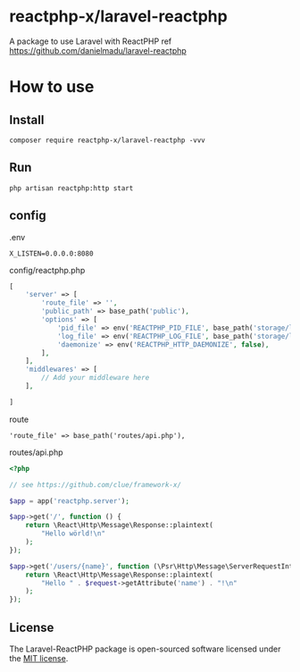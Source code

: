 # reactphp-x/laravel-reactphp
A package to use Laravel with ReactPHP ref https://github.com/danielmadu/laravel-reactphp

# How to use

## Install


```shell
composer require reactphp-x/laravel-reactphp -vvv
```


## Run

```shell
php artisan reactphp:http start
```

## config

.env

```
X_LISTEN=0.0.0.0:8080
```

config/reactphp.php

```php
[
    'server' => [
        'route_file' => '',
        'public_path' => base_path('public'),
        'options' => [
            'pid_file' => env('REACTPHP_PID_FILE', base_path('storage/logs/reactphp_server.pid')),
            'log_file' => env('REACTPHP_LOG_FILE', base_path('storage/logs/reactphp_server.log')),
            'daemonize' => env('REACTPHP_HTTP_DAEMONIZE', false),
        ],
    ],
    'middlewares' => [
        // Add your middleware here
    ],

]
```

route

```
'route_file' => base_path('routes/api.php'),
```
routes/api.php

```php
<?php

// see https://github.com/clue/framework-x/

$app = app('reactphp.server');

$app->get('/', function () {
    return \React\Http\Message\Response::plaintext(
        "Hello wörld!\n"
    );
});

$app->get('/users/{name}', function (\Psr\Http\Message\ServerRequestInterface $request) {
    return \React\Http\Message\Response::plaintext(
        "Hello " . $request->getAttribute('name') . "!\n"
    );
});

```

## License

The Laravel-ReactPHP package is open-sourced software licensed under the [MIT license](http://opensource.org/licenses/MIT).
